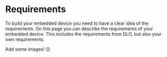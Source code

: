 # Requirements

To build your embedded device you need to have a clear idea of the requirements. On this page you can describe the requirements of your embedded device. This includes the requirements from DLO, but also your own requirements.

Add some images! 😉